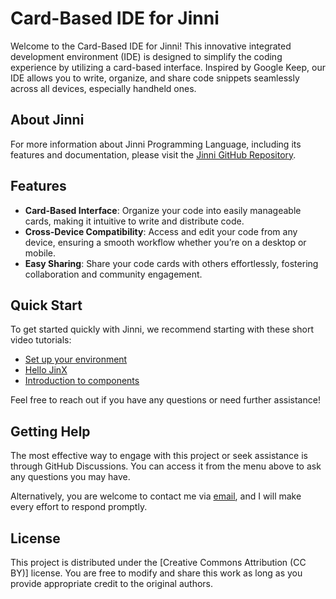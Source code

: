 # Card-Based IDE for Jinni

Welcome to the Card-Based IDE for Jinni! This innovative integrated development environment (IDE) is designed to simplify the coding experience by utilizing a card-based interface. Inspired by Google Keep, our IDE allows you to write, organize, and share code snippets seamlessly across all devices, especially handheld ones.

## About Jinni

For more information about Jinni Programming Language, including its features and documentation, please visit the [Jinni GitHub Repository](https://github.com/ashrfras/jinni).

## Features
- **Card-Based Interface**: Organize your code into easily manageable cards, making it intuitive to write and distribute code.
- **Cross-Device Compatibility**: Access and edit your code from any device, ensuring a smooth workflow whether you’re on a desktop or mobile.
- **Easy Sharing**: Share your code cards with others effortlessly, fostering collaboration and community engagement.

## Quick Start

To get started quickly with Jinni, we recommend starting with these short video tutorials:

- [Set up your environment](https://www.youtube.com/shorts/BQzUNQDYPd4)
- [Hello JinX](https://www.youtube.com/shorts/pZylVaqCatA)
- [Introduction to components](https://www.youtube.com/shorts/qwOY_jzM9I0)

Feel free to reach out if you have any questions or need further assistance!

## Getting Help

The most effective way to engage with this project or seek assistance is through GitHub Discussions. You can access it from the menu above to ask any questions you may have.

Alternatively, you are welcome to contact me via [email](mailto:ashraf.ras@raqmain.net), and I will make every effort to respond promptly.

## License

This project is distributed under the [Creative Commons Attribution (CC BY)] license. You are free to modify and share this work as long as you provide appropriate credit to the original authors.